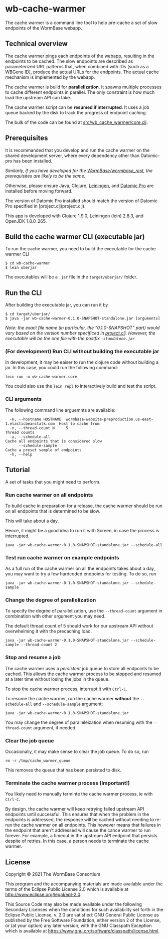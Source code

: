 # wb-cache-warmer

The cache warmer is a command line tool to help pre-cache a set of slow endpoints of the WormBase webapp.

## Technical overview

The cache warmer pings each endpoints of the webapp, resulting in the endpoints to be cached. The slow endpoints are described as parameterized URL patterns that, when combined with IDs (such as a WBGene ID), produce the actual URLs for the endpoints. The actual cache mechanism is implemented by the webapp.

The cache warmer is build for **parallelization**. It spawns multiple processes to cache different endpoints in parallel. The only constraint is how much load the upstream API can take.

The cache warmer script can be **resumed if interrupted**. It uses a job queue backed by the disk to track the progress of endpoint caching.

The bulk of the code can be found at [src/wb_cache_warmer/core.clj](src/wb_cache_warmer/core.clj).

## Prerequisites

It is recommanded that you develop and run the cache warmer on the shared development server, where every dependency other than Datomic-pro has been installed.

_Similarly, if you have developed for the [WormBase/wormbase_rest](https://github.com/WormBase/wormbase_rest), the prerequisites are likely to be the same._

Otherwise, please ensure Java, Clojure, [Leiningen](https://github.com/technomancy/leiningen), and [Datomic Pro](https://docs.datomic.com/on-prem/getting-started/get-datomic.html) are installed before moving forward.

The version of Datomic Pro installed should match the version of Datomic Pro specified in [project.clj(project.clj).


This app is developed with Clojure 1.9.0, Leiningen (lein) 2.8.3, and OpenJDK 1.8.0_265.

## Build the cache warmer CLI (executable jar)

To run the cache warmer, you need to build the executable for the cache warmer CLI

```
$ cd wb-cache-warmer
$ lein uberjar
```

The executables will be a `.jar` file in the `target/uberjar/` folder.

## Run the CLI

After building the executable jar, you can run it by

```
$ cd target/uberjar/
$ java -jar wb-cache-warmer-0.1.0-SNAPSHOT-standalone.jar [arguments]
```

_Note: the exact file name (in particular, the "0.1.0-SNAPSHOT" part) would vary based on the version number specificed in [project.clj](project.cli). However, the executable will be the one file with the postfix `-standalone.jar`_


### (For development) Run CLI without building the executable jar

In development, it may be eaiser to run the clojure code without building a jar. In this case, you could run the following command:

```
lein run -m wb-cache-warmer.core
```

You could also use the `lein repl` to interactively build and test the script.




### CLI arguments

The following command line arguemnts are available:

```
  -H, --hostname HOSTNAME  wormbase-website-preproduction.us-east-1.elasticbeanstalk.com  Host to cache from
  -n, --thread-count N     5                                                              Thread counts
  -a, --schedule-all                                                                      Cache all endpoints that is considered slow
      --schedule-sample                                                                   Cache a preset sample of endpoints
  -h, --help
```


## Tutorial

A set of tasks that you might need to perform.

### Run cache warmer on all endpoints

To build cache in preparation for a release, the cache warmer should be run on all endpoints that is determined to be slow.

This will take about a day.

Hence, it might be a good idea to run it with Screen, in case the process is interrupted.

```
java -jar wb-cache-warmer-0.1.0-SNAPSHOT-standalone.jar --schedule-all
```

### Test run cache warmer on example endpoints

As a full run of the cache warmer on all the endpoints takes about a day, you may want to try a few hardcoded endpoints for testing. To do so, run

```
java -jar wb-cache-warmer-0.1.0-SNAPSHOT-standalone.jar --schedule-sample
```

### Change the degree of parallelization

To specify the degree of parallelization, use the `--thread-count` argument in combination with other argument you may need.

The default thread count of 5 should work for our upstream API without overwhelming it with the precaching load.


```
java -jar wb-cache-warmer-0.1.0-SNAPSHOT-standalone.jar --schedule-sample --thread-count 2
```

### Stop and resume a job

The cache warmer uses a _persistent_ job queue to store all endpoints to be cached. This allows the cache warmer process to be stopped and resumed at a later time without losing the jobs in the queue.

To stop the cache warmer process, interrupt it with `Ctrl-C`.

To resume the cache warmer, run the cache warmer **without** the `--schedule-all` and `--schedule-sample` argument:

```
java -jar wb-cache-warmer-0.1.0-SNAPSHOT-standalone.jar
```

You may change the degree of paralleleization when resuming with the `--thread-count` argument, if needed.

### Clear the job queue

Occasionally, it may make sense to clear the job queue. To do so, run

```
rm -r /tmp/cache_warmer_queue
```

This removes the queue that has been persisted to disk.


### Terminate the cache warmer process (Important!)

You likely need to manually terminte the cache warmer process, ie with `Ctrl-C`.

By design, the cache warmer will keep retrying failed upstream API endpoints until successful. This ensures that when the problem in the endpoints is addressed, the response will be cached without needing to re-run the cache warmer on all endpoints. This however means that failures in the endpoint that aren't addressed will cause the cahce warmer to run forever. For example, a timeout in the upstream API endpoint that persists despite of retries. In this case, a person needs to terminate the cache warmer.



## License

Copyright © 2021 The WormBase Consortium

This program and the accompanying materials are made available under the
terms of the Eclipse Public License 2.0 which is available at
http://www.eclipse.org/legal/epl-2.0.

This Source Code may also be made available under the following Secondary
Licenses when the conditions for such availability set forth in the Eclipse
Public License, v. 2.0 are satisfied: GNU General Public License as published by
the Free Software Foundation, either version 2 of the License, or (at your
option) any later version, with the GNU Classpath Exception which is available
at https://www.gnu.org/software/classpath/license.html.
